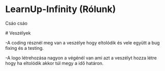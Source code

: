 # LearnUp-Infinity (Rólunk)
<p>Csáo csáo</p>
# Veszélyek 
<p>-A coding résznél meg van a veszélye hogy eltolódik és vele együtt a bug fixing és a testing.</p>
<p>-A logo létrehozása nagyon a végénél van ami azt a veszélyt hozza létre hogy ha eltolódik akkor túl megy a idő határon.</p>
